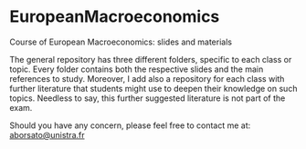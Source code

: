 # EuropeanMacroeconomics
Course of European Macroeconomics: slides and materials


The general repository has three different folders, specific to each class or topic. Every folder contains both the respective slides and the main references to study. 
Moreover, I add also a repository for each class with further literature that students might use to deepen their knowledge on such topics. Needless to say, this further suggested literature is not part of the exam.

Should you have any concern, please feel free to contact me at: aborsato@unistra.fr
